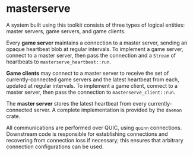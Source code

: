 # masterserve

A system built using this toolkit consists of three types of logical entities: master servers, game servers, and game
clients.

Every **game server** maintains a connection to a master server, sending an opaque heartbeat blob at regular
intervals. To implement a game server, connect to a master server, then pass the connection and a `Stream` of heartbeats
to `masterserve_heartbeat::run`.

**Game clients** may connect to a master server to receive the set of currently-connected game servers and the latest
heartbeat from each, updated at regular intervals. To implement a game client, connect to a master server, then pass the
connection to `masterserve_client::run`.

The **master server** stores the latest heartbeat from every currently-connected server. A complete implementation is
provided by the `daemon` crate.

All communications are performed over QUIC, using `quinn` connections. Downstream code is responsible for
establishing connections and recovering from connection loss if necessary; this ensures that arbitrary connection
configurations can be used.
